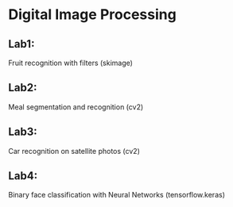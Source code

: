 # Digital Image Processing

## Lab1:
Fruit recognition with filters (skimage)


## Lab2:
Meal segmentation and recognition (cv2)


## Lab3:
Car recognition on satellite photos (cv2)


## Lab4:
Binary face classification with Neural Networks (tensorflow.keras)
